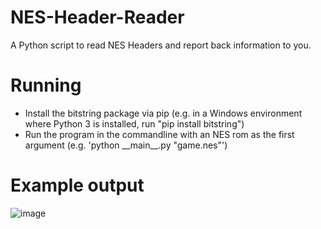 # NES-Header-Reader
A Python script to read NES Headers and report back information to you.

# Running
- Install the bitstring package via pip (e.g. in a Windows environment where Python 3 is installed, run "pip install bitstring")
- Run the program in the commandline with an NES rom as the first argument (e.g. 'python \_\_main\_\_.py "game.nes"')

# Example output
![image](https://user-images.githubusercontent.com/8731155/159369955-12bdf925-cd7a-4017-9d7e-1f892afd9cbe.png)
